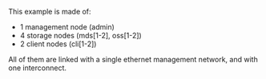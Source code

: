 This example is made of:

 * 1 management node (admin)
 * 4 storage nodes (mds[1-2], oss[1-2])
 * 2 client nodes (cli[1-2])

All of them are linked with a single ethernet management network, and with one
interconnect.
